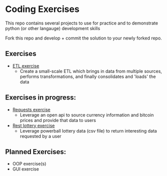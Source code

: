 # Coding Exercises
This repo contains several projects to use for practice and to demonstrate python (or other langauge) development skills

Fork this repo and develop + commit the solution to your newly forked repo.

## Exercises

* [ETL exercise](https://github.com/erwinholzhauser/CodingExercises/tree/main/etl_example_exercise)
  * Create a small-scale ETL which brings in data from multiple sources, performs transformations, and finally consolidates and 'loads' the data


## Exercises in progress:

* [Requests exercise](https://github.com/erwinholzhauser/CodingExercises/tree/main/requests_exercise)
    * Leverage an open api to source currency information and bitcoin prices and provide that data to users
* [Rest lottery exercise](https://github.com/erwinholzhauser/CodingExercises/tree/main/rest_lottery_exercise)
    * Leverage powerball lottery data (csv file) to return interesting data requested by a user

## Planned Exercises:

* OOP exercise(s)
* GUI exercise
